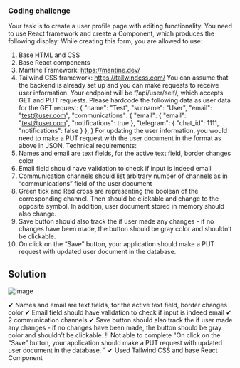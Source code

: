 ### Coding challenge 
Your task is to create a user profile page with editing functionality. You need to use React 
framework and create a Component, which produces the following display:
While creating this form, you are allowed to use:
1) Base HTML and CSS
2) Base React components
3) Mantine Framework: https://mantine.dev/
4) Tailwind CSS framework: https://tailwindcss.com/
You can assume that the backend is already set up and you can make requests to receive user 
information. Your endpoint will be “/api/user/self/, which accepts GET and PUT requests. 
Please hardcode the following data as user data for the GET request:
{
 "name": "Test",
 "surname": "User",
 "email": "test@user.com",
 "communications": {
 "email": {
 "email": "test@user.com",
 "notifications": true
 },
 "telegram": {
 "chat_id": 1111,
 "notifications": false
 }
 },
}
For updating the user information, you would need to make a PUT request with the user 
document in the format as above in JSON.
Technical requirements:
1) Names and email are text fields, for the active text field, border changes color
2) Email field should have validation to check if input is indeed email
3) Communication channels should list arbitrary number of channels as in “communications” 
field of the user document
4) Green tick and Red cross are representing the boolean of the corresponding channel. Then 
should be clickable and change to the opposite symbol. In addition, user document stored in 
memory should also change.
5) Save button should also track the if user made any changes - if no changes have been made, 
the button should be gray color and shouldn’t be clickable.
6) On click on the “Save” button, your application should make a PUT request with updated user 
document in the database. 

## Solution 

![image](https://user-images.githubusercontent.com/84907743/184948095-99c3fb21-acb5-42aa-9780-1d59bd124909.png)

✔ Names and email are text fields, for the active text field, border changes color
✔ Email field should have validation to check if input is indeed email
✔ 2 communication channels
✔ Save button should also track the if user made any changes - if no changes have been made, 
the button should be gray color and shouldn’t be clickable.
!! Not able to complete "On click on the “Save” button, your application should make a PUT request with updated user 
document in the database. "
✔  Used Tailwind CSS and base React Component


